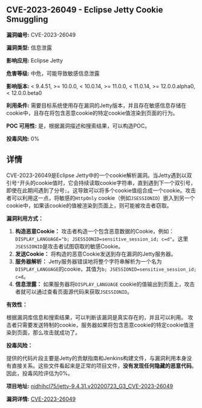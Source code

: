 ## CVE-2023-26049 - Eclipse Jetty Cookie Smuggling

**漏洞编号:** CVE-2023-26049

**漏洞类型:** 信息泄露

**影响应用:** Eclipse Jetty

**危害等级:** 中危，可能导致敏感信息泄露

**影响版本:** < 9.4.51, >= 10.0.0, < 10.0.14, >= 11.0.0, < 11.0.14, >= 12.0.0.alpha0, < 12.0.0.beta0

**利用条件:** 需要目标系统使用存在漏洞的Jetty版本，并且存在敏感信息存储在cookie中，且存在将包含恶意cookie的特定cookie值渲染到页面的行为。

**POC 可用性:** 是，根据漏洞描述和搜索结果，可以构造POC。

**投毒风险:** 0%

## 详情

CVE-2023-26049是Eclipse Jetty中的一个cookie解析漏洞。当Jetty遇到以双引号`"`开头的cookie值时，它会持续读取cookie字符串，直到遇到下一个双引号，即使在此期间遇到了分号`;`。这导致可以将多个cookie值组合成一个cookie。攻击者可以利用这一点，将敏感的`HttpOnly` cookie（例如`JSESSIONID`）嵌入到另一个cookie中，如果该cookie的值被渲染到页面上，则可能被攻击者窃取。 

**漏洞利用方式：**

1.  **构造恶意Cookie：** 攻击者构造一个包含恶意数据的Cookie，例如：`DISPLAY_LANGUAGE="b; JSESSIONID=sensitive_session_id; c=d"`。这里`JSESSIONID`是攻击者试图窃取的敏感Cookie。
2.  **发送Cookie：** 将构造的恶意Cookie发送到存在漏洞的Jetty服务器。
3.  **服务器解析：** Jetty服务器错误地将整个字符串解析为一个名为`DISPLAY_LANGUAGE`的cookie，其值为`b; JSESSIONID=sensitive_session_id; c=d`。
4.  **信息泄露：** 如果服务器将`DISPLAY_LANGUAGE` cookie的值输出到页面上，攻击者就可以通过查看页面源代码来获取`JSESSIONID`。

**有效性：**

根据漏洞库信息和搜索结果，可以判断该漏洞是真实存在的，并且可以利用。 攻击者只需要发送特制的cookie，服务器如果将包含恶意cookie的特定cookie值渲染到页面，那么攻击就成功了。

**投毒风险：**

提供的代码片段主要是Jetty的贡献指南和Jenkins构建文件，与漏洞利用本身没有直接关系。这些文件看起来是正常的项目文件，**没有发现任何隐藏的恶意代码**。因此，投毒风险评估为0%。

**项目地址:** [nidhihcl75/jetty-9.4.31.v20200723_G3_CVE-2023-26049](https://github.com/nidhihcl75/jetty-9.4.31.v20200723_G3_CVE-2023-26049)

**漏洞详情:** [CVE-2023-26049](https://nvd.nist.gov/vuln/detail/CVE-2023-26049)